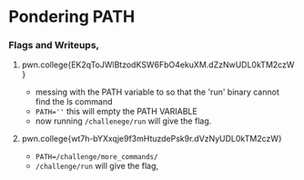 # Pondering PATH

### Flags and Writeups, 

1) pwn.college{EK2qToJWlBtzodKSW6FbO4ekuXM.dZzNwUDL0kTM2czW}
    - messing with the PATH variable to so that the 'run' binary cannot find the ls command
    - `PATH=''` this will empty the PATH VARIABLE
    - now running `/challenege/run` will give the flag. 

2) pwn.college{wt7h-bYXxqje9f3mHtuzdePsk9r.dVzNyUDL0kTM2czW}
    - `PATH=/challenge/more_commands/`
    - `/challenge/run` will give the flag,
 
